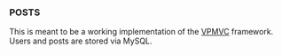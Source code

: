 ### POSTS

This is meant to be a working implementation of the [VPMVC](https://github.com/vpicone/vpmvc) framework. Users and posts are stored via MySQL.
